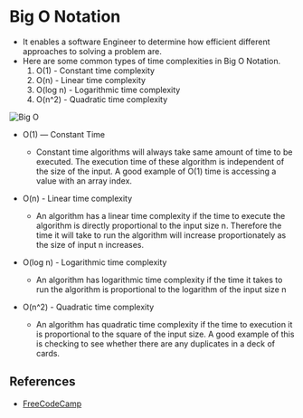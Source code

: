 # Big O Notation
 - It enables a software Engineer to determine how efficient different approaches to solving a problem are.
 - Here are some common types of time complexities in Big O Notation. 
    1. O(1) - Constant time complexity
    2. O(n) - Linear time complexity
    3. O(log n) - Logarithmic time complexity
    4. O(n^2) - Quadratic time complexity


 ![Big O](https://cdn-media-1.freecodecamp.org/images/1*HwLR-DKk0lYNEMpkH475kg.png)
 
 
 
 - O(1) — Constant Time

   - Constant time algorithms will always take same amount of time to be executed. The execution time of these algorithm is independent of the size of the input. A good example of O(1) time is accessing a value with an array index.
  
  - O(n) - Linear time complexity 
    - An algorithm has a linear time complexity if the time to execute the algorithm is directly proportional to the input size n. Therefore the time it will take to run the algorithm will increase proportionately as the size of input n increases.
  
 - O(log n) - Logarithmic time complexity 
   - An algorithm has logarithmic time complexity if the time it takes to run the algorithm is proportional to the logarithm of the input size n

 - O(n^2) - Quadratic time complexity 
    - An algorithm has quadratic time complexity if the time to execution it is proportional to the square of the input size. A good example of this is checking to see whether there are any duplicates in a deck of cards.

## References
- [FreeCodeCamp](https://www.freecodecamp.org/news/my-first-foray-into-technology-c5b6e83fe8f1/)
